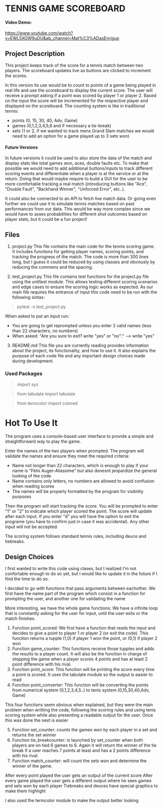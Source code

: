 # TENNIS GAME SCOREBOARD
    

#### Video Demo:  
<https://www.youtube.com/watch?v=EWL5XGW9uDU&ab_channel=Mat%C3%ADasEnrigue>
  


## Project Description

This project keeps track of the score for a tennis match between two players. The scoreboard updates live as buttons are clicked to increment the scores. 

In this version its use would be to count to points of a game being played in real life and use the scoreboard to display the current score. 
The user will receive a prompt asking if a point was scored by player 1 or player 2. Based on the input the score will be incremented for the respective player and displayed on the scoreboard. 
The counting system is like in traditional tennis: 
- points (0, 15, 30, 40, Adv, Game) 
- games (0,1,2,3,4,5,6 and if necessary a tie-break) 
- sets (1 or 2, if we wanted to track mens Grand Slam matches we would need to add an option for a game played up to 3 sets won)

#### Future Versions

In future versions it could be used to also store the data of the match and display stats like total games won, aces, double faults etc. 
To make that possible we would need to add additional buttons/inputs to track different scoring events and differentiate when a player is at the service or at the return. 
Doing that would maybe require to build a GUI for the user to be more comfortable tracking a real match (introducing buttons like "Ace", "Double Fault", "Backhand Winner", "Unforced Error", etc..).

It could also be connected to an API to fetch live match data. 
Or going even further we could use it to simulate tennis matches based on past performances from our data. 
This would be way more complex since we would have to asses probabilities for different shot outcomes based on player stats, but it could be a fun project!


## Files

1. project.py
This file contains the main code for the tennis scoring game. It includes functions for getting player names, scoring points, and tracking the progress of the match. The code is more than 300 lines long, but I guess it could be reduced by using classes and obviously by reducing the commens and the spacing.

2. test_project.py
This file contains test functions for the project.py file using the unittest module. This allows testing different scoring scenarios and edge cases to ensure the scoring logic works as expected. 
As our main file requires the entrance of input this code need to be run with the following sintax:
> pytest -s test_project.py

When asked to put an input run:
- You are going to get reprompted unless you enter 2 valid names (less than 22 characters, no numbers)
- When asked: "Are you sure to exit? write "yes" or "no":" --> write "yes"

3. README.md
This file you are currently reading provides information about the project, its functionality, and how to use it. It also explains the purpose of each code file and any important design choices made during development.


### Used Packages

> import sys

> from tabulate import tabulate

> from termcolor import colored


# Hot To Use It

The program uses a console-based user interface to provide a simple and straightforward way to play the game.

Enter the names of the two players when prompted. The program will validate the names and ensure they meet the required criteria:
- Name not longer than 22 characters, which is enough to play if your name is "Félix Auger-Aliassime" but also donesnt jeopardize the general looking of the code
- Name contains only letters, no numbers are allowed to avoid confusion when reading scores
-  The names will be properly formatted by the program for visibility purposes

Then the program will start tracking the score. 
You will be prompted to enter "1" or "2" to indicate which player scored the point. The score will update after each input. 
If you enter "d" you will have the option to exit the programe (you have to confirm just in case it was accidental). 
Any other input will not be accepted.

The scoring system follows standard tennis rules, including deuce and tiebreaks.




## Design Choices

I first wanted to write this code using clases, but I realized I'm not confortable enough to do so yet, but I would like to update it in the future if I find the time to do so. 

I decided to go with functions that pass arguments between eachother. 
We first have the name part of the program which consist in a function for prompting the user, and another one for validating the name

More interesting, we have the whole game functions:
We have a infinite loop that is constantly asking for the user for input, until the user exits or the match finishes.
1. Function point_scored: We first have a function that reads the input and decides to give a point to player 1 or player 2 (or exit the code). This function returns a tupple (1,0) if player 1 won the point, or (0,1) if player 2 won
2. Function game_counter: This functions receive those tupples and adds the results to a player count. It will also be the function in charge of stopping the game when a player scores 4 points and has at least 2 point difference with his rival.
3. Function print_score: This function will be printing the score every time a point is scored. It uses the tabulate module so the output is easier to read
4. Function point_converter: This function will be converting the points from numerical system (0,1,2,3,4,5..) to tenis system (0,15,30,40,Adv, Game)

This four functions seem obvious when explained, but they were the main problem when writting the code, following the  scoring rules and using tenis scoring system while also presenting a readable output for the user. 
Once this was done the next is easier

5. Function set_counter: counts the games won by each player in a set and returns the set winner
6. Function tie_breakcounter: is launched by set_counter when both players are on tied 6 games to 6. Again it will return the winner of the tie break if a user reaches 7 points at least and has a 2 points difference with his rival.
7. Function match_counter: will count the sets won and determine the winner of the game.

After every point played the user gets an output of the current score
After every game played the user gets a different output where he sees games and sets won by each player
Tiebreaks and deuces have special graphics to make them highlight

I also used the termcolor module to make the output better looking



